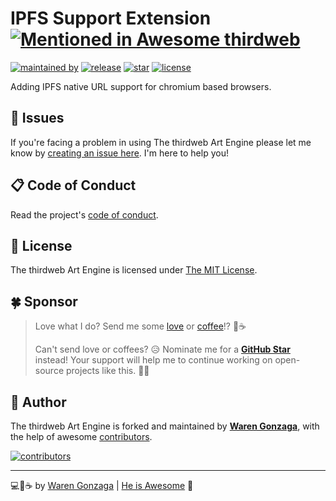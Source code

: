 # IPFS Support Extension [![Mentioned in Awesome thirdweb](https://awesome.re/mentioned-badge-flat.svg)](https://github.com/warengonzaga/awesome-thirdweb)

[![maintained by](https://img.shields.io/badge/maintained%20by-Waren%20Gonzaga-blue.svg?longCache=true&style=flat-square)](https://github.com/warengonzaga) [![release](https://img.shields.io/github/release/warengonzaga/ipfs-support-extension.svg?style=flat-square)](https://github.com/warengonzaga/ipfs-support-extension/releases) [![star](https://img.shields.io/github/stars/warengonzaga/ipfs-support-extension.svg?style=flat-square)](https://github.com/warengonzaga/ipfs-support-extension/stargazers) [![license](https://img.shields.io/github/license/warengonzaga/ipfs-support-extension.svg?style=flat-square)](https://github.com/warengonzaga/ipfs-support-extension/blob/main/license)

Adding IPFS native URL support for chromium based browsers.

## 🐛 Issues

If you're facing a problem in using The thirdweb Art Engine please let me know by [creating an issue here](https://github.com/warengonzaga/ipfs-support-extension/issues/new). I'm here to help you!

## 📋 Code of Conduct

Read the project's [code of conduct](./code_of_conduct.md).

## 📃 License

The thirdweb Art Engine is licensed under [The MIT License](https://opensource.org/licenses/MIT).

## 🍀 Sponsor

> Love what I do? Send me some [love](https://github.com/sponsors/warengonzaga) or [coffee](https://buymeacoff.ee/warengonzaga)!? 💖☕
>
> Can't send love or coffees? 😥 Nominate me for a **[GitHub Star](https://stars.github.com/nominate)** instead!
> Your support will help me to continue working on open-source projects like this. 🙏😇

## 📝 Author

The thirdweb Art Engine is forked and maintained by **[Waren Gonzaga](https://github.com/warengonzaga)**, with the help of awesome [contributors](https://github.com/warengonzaga/ipfs-support-extension/graphs/contributors).

[![contributors](https://contrib.rocks/image?repo=warengonzaga/ipfs-support-extension)](https://github.com/warengonzaga/ipfs-support-extension/graphs/contributors)

---

💻💖☕ by [Waren Gonzaga](https://warengonzaga.com) | [He is Awesome](https://www.youtube.com/watch?v=HHrxS4diLew&t=44s) 🙏
